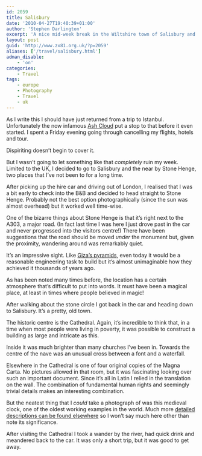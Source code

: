 ```yaml
---
id: 2059
title: Salisbury
date: '2010-04-27T19:40:39+01:00'
author: 'Stephen Darlington'
excerpt: 'A nice mid-week break in the Wiltshire town of Salisbury and the nearby Stone Henge monument.'
layout: post
guid: 'http://www.zx81.org.uk/?p=2059'
aliases: ['/travel/salisbury.html']
adman_disable:
    - 'on'
categories:
    - Travel
tags:
    - europe
    - Photography
    - Travel
    - uk
---
```


As I write this I should have just returned from a trip to Istanbul. Unfortunately the now infamous [Ash Cloud](http://news.bbc.co.uk/1/hi/uk/8624464.stm) put a stop to that before it even started. I spent a Friday evening going through cancelling my flights, hotels and tour.

Dispiriting doesn’t begin to cover it.

But I wasn’t going to let something like that *completely* ruin my week. Limited to the UK, I decided to go to Salisbury and the near by Stone Henge, two places that I’ve not been to for a long time.

After picking up the hire car and driving out of London, I realised that I was a bit early to check into the B&amp;B and decided to head straight to Stone Henge. Probably not the best option photographically (since the sun was almost overhead) but it worked well time-wise.

One of the bizarre things about Stone Henge is that it’s right next to the A303, a major road. (In fact last time I was here I just drove past in the car and never progressed into the visitors centre!) There have been suggestions that the road should be moved *under* the monument but, given the proximity, wandering around was remarkably quiet.

It’s an impressive sight. Like [Giza’s pyramids](http://www.zx81.org.uk/travel/egypt-cairo.html), even today it would be a reasonable engineering task to build but it’s almost unimaginable how they achieved it thousands of years ago.

As has been noted many times before, the location has a certain atmosphere that’s difficult to put into words. It must have been a magical place, at least in times where people believed in magic!

After walking about the stone circle I got back in the car and heading down to Salisbury. It’s a pretty, old town.

The historic centre is the Cathedral. Again, it’s incredible to think that, in a time when most people were living in poverty, it was possible to construct a building as large and intricate as this.

Inside it was much brighter than many churches I’ve been in. Towards the centre of the nave was an unusual cross between a font and a waterfall.

Elsewhere in the Cathedral is one of four original copies of the Magna Carta. No pictures allowed in that room, but it was fascinating looking over such an important document. Since it’s all in Latin I relied in the translation on the wall. The combination of fundamental human rights and seemingly trivial details makes an interesting combination.

But the neatest thing that I *could* take a photograph of was this medieval clock, one of the oldest working examples in the world. Much more [detailed descriptions can be found elsewhere](http://en.wikipedia.org/wiki/Salisbury_cathedral_clock) so I won’t say much here other than note its significance.

After visiting the Cathedral I took a wander by the river, had quick drink and meandered back to the car. It was only a short trip, but it was good to get away.